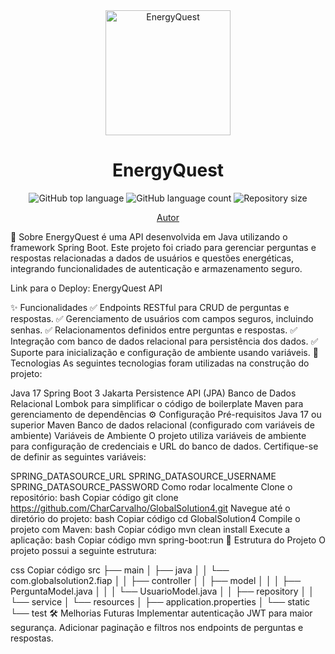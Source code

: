 <div align="center" id="top"> <img src="https://www.linkimagem.com/imagem-projeto-energyquest.jpg" alt="EnergyQuest" width="200" /> <h1 align="center">EnergyQuest</h1> </div> <p align="center"> <img alt="GitHub top language" src="https://img.shields.io/github/languages/top/CharCarvalho/GlobalSolution4?color=56BEB8"> <img alt="GitHub language count" src="https://img.shields.io/github/languages/count/CharCarvalho/GlobalSolution4?color=56BEB8"> <img alt="Repository size" src="https://img.shields.io/github/repo-size/CharCarvalho/GlobalSolution4?color=56BEB8"> </p> <p align="center"> <a href="https://github.com/CharCarvalho" target="_blank">Autor</a> </p>
📝 Sobre
EnergyQuest é uma API desenvolvida em Java utilizando o framework Spring Boot. Este projeto foi criado para gerenciar perguntas e respostas relacionadas a dados de usuários e questões energéticas, integrando funcionalidades de autenticação e armazenamento seguro.

Link para o Deploy: EnergyQuest API

✨ Funcionalidades
✅ Endpoints RESTful para CRUD de perguntas e respostas.
✅ Gerenciamento de usuários com campos seguros, incluindo senhas.
✅ Relacionamentos definidos entre perguntas e respostas.
✅ Integração com banco de dados relacional para persistência dos dados.
✅ Suporte para inicialização e configuração de ambiente usando variáveis.
🚀 Tecnologias
As seguintes tecnologias foram utilizadas na construção do projeto:

Java 17
Spring Boot 3
Jakarta Persistence API (JPA)
Banco de Dados Relacional
Lombok para simplificar o código de boilerplate
Maven para gerenciamento de dependências
⚙️ Configuração
Pré-requisitos
Java 17 ou superior
Maven
Banco de dados relacional (configurado com variáveis de ambiente)
Variáveis de Ambiente
O projeto utiliza variáveis de ambiente para configuração de credenciais e URL do banco de dados. Certifique-se de definir as seguintes variáveis:

SPRING_DATASOURCE_URL
SPRING_DATASOURCE_USERNAME
SPRING_DATASOURCE_PASSWORD
Como rodar localmente
Clone o repositório:
bash
Copiar código
git clone https://github.com/CharCarvalho/GlobalSolution4.git
Navegue até o diretório do projeto:
bash
Copiar código
cd GlobalSolution4
Compile o projeto com Maven:
bash
Copiar código
mvn clean install
Execute a aplicação:
bash
Copiar código
mvn spring-boot:run
📁 Estrutura do Projeto
O projeto possui a seguinte estrutura:

css
Copiar código
src
├── main
│   ├── java
│   │   └── com.globalsolution2.fiap
│   │       ├── controller
│   │       ├── model
│   │       │   ├── PerguntaModel.java
│   │       │   └── UsuarioModel.java
│   │       ├── repository
│   │       └── service
│   └── resources
│       ├── application.properties
│       └── static
└── test
🛠️ Melhorias Futuras
Implementar autenticação JWT para maior segurança.
Adicionar paginação e filtros nos endpoints de perguntas e respostas.
